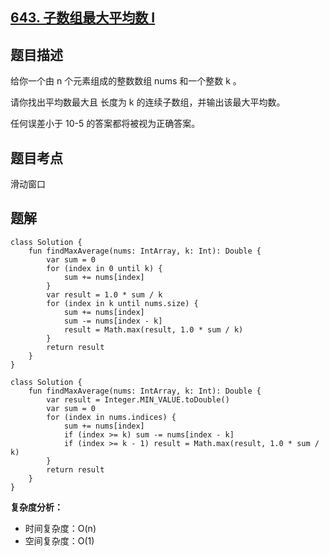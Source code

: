 ## [643. 子数组最大平均数 I](https://leetcode.cn/problems/maximum-average-subarray-i/description/)

## 题目描述

给你一个由 n 个元素组成的整数数组 nums 和一个整数 k 。

请你找出平均数最大且 长度为 k 的连续子数组，并输出该最大平均数。

任何误差小于 10-5 的答案都将被视为正确答案。

## 题目考点

滑动窗口

## 题解
 
```
class Solution {
    fun findMaxAverage(nums: IntArray, k: Int): Double {
        var sum = 0
        for (index in 0 until k) {
            sum += nums[index]
        }
        var result = 1.0 * sum / k
        for (index in k until nums.size) {
            sum += nums[index]
            sum -= nums[index - k]
            result = Math.max(result, 1.0 * sum / k)
        }
        return result
    }
}
```

```
class Solution {
    fun findMaxAverage(nums: IntArray, k: Int): Double {
        var result = Integer.MIN_VALUE.toDouble()
        var sum = 0
        for (index in nums.indices) {
            sum += nums[index]
            if (index >= k) sum -= nums[index - k]
            if (index >= k - 1) result = Math.max(result, 1.0 * sum / k)
        }
        return result
    }
}
```

**复杂度分析：**

- 时间复杂度：O(n)
- 空间复杂度：O(1) 
